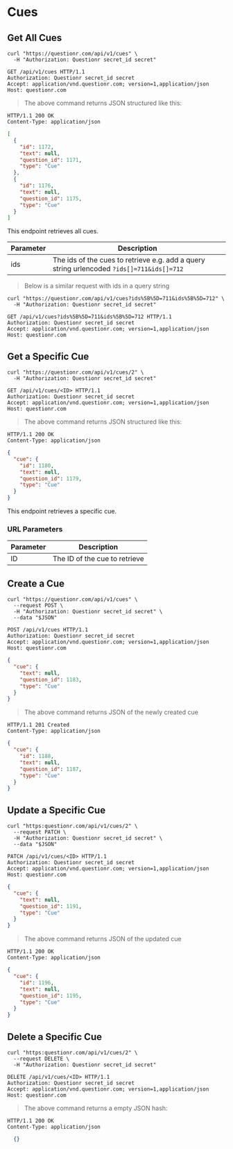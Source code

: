 # Cues

## Get All Cues

```shell
curl "https://questionr.com/api/v1/cues" \
  -H "Authorization: Questionr secret_id secret"
```

```http
GET /api/v1/cues HTTP/1.1
Authorization: Questionr secret_id secret
Accept: application/vnd.questionr.com; version=1,application/json
Host: questionr.com
```

> The above command returns JSON structured like this:

```http
HTTP/1.1 200 OK
Content-Type: application/json
```
```json
[
  {
    "id": 1172,
    "text": null,
    "question_id": 1171,
    "type": "Cue"
  },
  {
    "id": 1176,
    "text": null,
    "question_id": 1175,
    "type": "Cue"
  }
]
```

This endpoint retrieves all cues.


Parameter | Description
--------- | -----------
ids | The ids of the cues to retrieve e.g. add a query string urlencoded `?ids[]=711&ids[]=712`

> Below is a similar request with ids in a query string

```shell
curl "https://questionr.com/api/v1/cues?ids%5B%5D=711&ids%5B%5D=712" \
  -H "Authorization: Questionr secret_id secret"
```
```http
GET /api/v1/cues?ids%5B%5D=711&ids%5B%5D=712 HTTP/1.1
Authorization: Questionr secret_id secret
Accept: application/vnd.questionr.com; version=1,application/json
Host: questionr.com
```

## Get a Specific Cue

```shell
curl "https://questionr.com/api/v1/cues/2" \
  -H "Authorization: Questionr secret_id secret"
```

```http
GET /api/v1/cues/<ID> HTTP/1.1
Authorization: Questionr secret_id secret
Accept: application/vnd.questionr.com; version=1,application/json
Host: questionr.com
```

> The above command returns JSON structured like this:

```http
HTTP/1.1 200 OK
Content-Type: application/json
```
```json
{
  "cue": {
    "id": 1180,
    "text": null,
    "question_id": 1179,
    "type": "Cue"
  }
}
```

This endpoint retrieves a specific cue.

### URL Parameters

Parameter | Description
--------- | -----------
ID | The ID of the cue to retrieve



## Create a Cue



```shell
curl "https://questionr.com/api/v1/cues" \
  --request POST \
  -H "Authorization: Questionr secret_id secret" \
  --data "$JSON"
```

```http
POST /api/v1/cues HTTP/1.1
Authorization: Questionr secret_id secret
Accept: application/vnd.questionr.com; version=1,application/json
Host: questionr.com
```
```json
{
  "cue": {
    "text": null,
    "question_id": 1183,
    "type": "Cue"
  }
}
```

> The above command returns JSON of the newly created cue

```http
HTTP/1.1 201 Created
Content-Type: application/json
```
```json
{
  "cue": {
    "id": 1188,
    "text": null,
    "question_id": 1187,
    "type": "Cue"
  }
}
```

## Update a Specific Cue



```shell
curl "https:questionr.com/api/v1/cues/2" \
  --request PATCH \
  -H "Authorization: Questionr secret_id secret" \
  --data "$JSON"
```
```http
PATCH /api/v1/cues/<ID> HTTP/1.1
Authorization: Questionr secret_id secret
Accept: application/vnd.questionr.com; version=1,application/json
Host: questionr.com
```
```json
{
  "cue": {
    "text": null,
    "question_id": 1191,
    "type": "Cue"
  }
}
```

> The above command returns JSON of the updated cue

```http
HTTP/1.1 200 OK
Content-Type: application/json
```
```json
{
  "cue": {
    "id": 1196,
    "text": null,
    "question_id": 1195,
    "type": "Cue"
  }
}
```


## Delete a Specific Cue



```shell
curl "https:questionr.com/api/v1/cues/2" \
  --request DELETE \
  -H "Authorization: Questionr secret_id secret"
```

```http
DELETE /api/v1/cues/<ID> HTTP/1.1
Authorization: Questionr secret_id secret
Accept: application/vnd.questionr.com; version=1,application/json
Host: questionr.com
```

> The above command returns a empty JSON hash:

```http
HTTP/1.1 200 OK
Content-Type: application/json
```
```json
  {}
```

